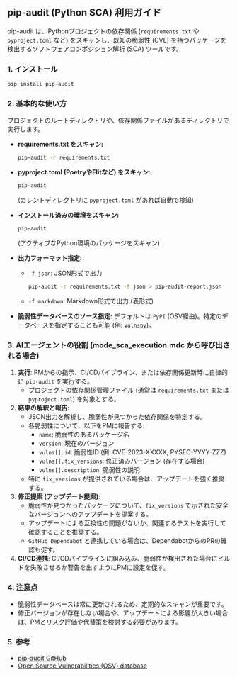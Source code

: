 ## pip-audit (Python SCA) 利用ガイド

pip-audit は、Pythonプロジェクトの依存関係 (`requirements.txt` や `pyproject.toml` など) をスキャンし、既知の脆弱性 (CVE) を持つパッケージを検出するソフトウェアコンポジション解析 (SCA) ツールです。

### 1. インストール
```bash
pip install pip-audit
```

### 2. 基本的な使い方
プロジェクトのルートディレクトリや、依存関係ファイルがあるディレクトリで実行します。

- **requirements.txt をスキャン:**
  ```bash
  pip-audit -r requirements.txt
  ```
- **pyproject.toml (PoetryやFlitなど) をスキャン:**
  ```bash
  pip-audit
  ```
  (カレントディレクトリに `pyproject.toml` があれば自動で検知)
- **インストール済みの環境をスキャン:**
  ```bash
  pip-audit
  ```
  (アクティブなPython環境のパッケージをスキャン)

- **出力フォーマット指定:**
  - `-f json`: JSON形式で出力
    ```bash
    pip-audit -r requirements.txt -f json > pip-audit-report.json
    ```
  - `-f markdown`: Markdown形式で出力 (表形式)

- **脆弱性データベースのソース指定:**
  デフォルトは `PyPI` (OSV経由)。特定のデータベースを指定することも可能 (例: `vulnspy`)。

### 3. AIエージェントの役割 (mode_sca_execution.mdc から呼び出される場合)
1. **実行**: PMからの指示、CI/CDパイプライン、または依存関係更新時に自律的に `pip-audit` を実行する。
   - プロジェクトの依存関係管理ファイル (通常は `requirements.txt` または `pyproject.toml`) を対象とする。
2. **結果の解釈と報告**:
   - JSON出力を解析し、脆弱性が見つかった依存関係を特定する。
   - 各脆弱性について、以下をPMに報告する:
     - `name`: 脆弱性のあるパッケージ名
     - `version`: 現在のバージョン
     - `vulns[].id`: 脆弱性ID (例: CVE-2023-XXXXX, PYSEC-YYYY-ZZZ)
     - `vulns[].fix_versions`: 修正済みバージョン (存在する場合)
     - `vulns[].description`: 脆弱性の説明
   - 特に `fix_versions` が提供されている場合は、アップデートを強く推奨する。
3. **修正提案 (アップデート提案)**:
   - 脆弱性が見つかったパッケージについて、`fix_versions` で示された安全なバージョンへのアップデートを提案する。
   - アップデートによる互換性の問題がないか、関連するテストを実行して確認することを推奨する。
   - `GitHub Dependabot` と連携している場合は、DependabotからのPRの確認も促す。
4. **CI/CD連携**: CI/CDパイプラインに組み込み、脆弱性が検出された場合にビルドを失敗させるか警告を出すようにPMに設定を促す。

### 4. 注意点
- 脆弱性データベースは常に更新されるため、定期的なスキャンが重要です。
- 修正バージョンが存在しない場合や、アップデートによる影響が大きい場合は、PMとリスク評価や代替策を検討する必要があります。

### 5. 参考
- [pip-audit GitHub](https://github.com/pypa/pip-audit)
- [Open Source Vulnerabilities (OSV) database](https://osv.dev/) 